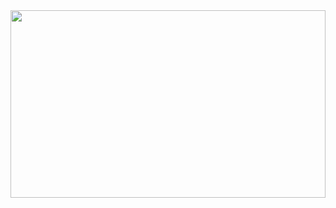 <div align="center">
  <img width="100%" height="300" src="https://via.placeholder.com/2000x600/bbc6d5/bbc6d5">
</div>
